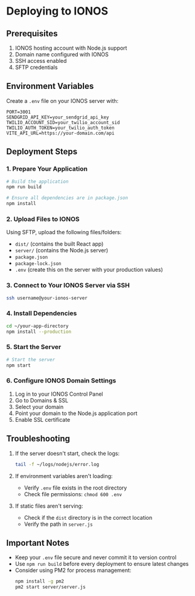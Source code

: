# Deploying to IONOS

## Prerequisites
1. IONOS hosting account with Node.js support
2. Domain name configured with IONOS
3. SSH access enabled
4. SFTP credentials

## Environment Variables
Create a `.env` file on your IONOS server with:
```env
PORT=3001
SENDGRID_API_KEY=your_sendgrid_api_key
TWILIO_ACCOUNT_SID=your_twilio_account_sid
TWILIO_AUTH_TOKEN=your_twilio_auth_token
VITE_API_URL=https://your-domain.com/api
```

## Deployment Steps

### 1. Prepare Your Application
```bash
# Build the application
npm run build

# Ensure all dependencies are in package.json
npm install
```

### 2. Upload Files to IONOS
Using SFTP, upload the following files/folders:
- `dist/` (contains the built React app)
- `server/` (contains the Node.js server)
- `package.json`
- `package-lock.json`
- `.env` (create this on the server with your production values)

### 3. Connect to Your IONOS Server via SSH
```bash
ssh username@your-ionos-server
```

### 4. Install Dependencies
```bash
cd ~/your-app-directory
npm install --production
```

### 5. Start the Server
```bash
# Start the server
npm start
```

### 6. Configure IONOS Domain Settings
1. Log in to your IONOS Control Panel
2. Go to Domains & SSL
3. Select your domain
4. Point your domain to the Node.js application port
5. Enable SSL certificate

## Troubleshooting
1. If the server doesn't start, check the logs:
   ```bash
   tail -f ~/logs/nodejs/error.log
   ```

2. If environment variables aren't loading:
   - Verify `.env` file exists in the root directory
   - Check file permissions: `chmod 600 .env`

3. If static files aren't serving:
   - Check if the `dist` directory is in the correct location
   - Verify the path in `server.js`

## Important Notes
- Keep your `.env` file secure and never commit it to version control
- Use `npm run build` before every deployment to ensure latest changes
- Consider using PM2 for process management:
  ```bash
  npm install -g pm2
  pm2 start server/server.js
  ```
